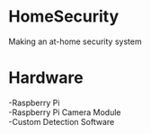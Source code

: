 # HomeSecurity
Making an at-home security system

<h1>Hardware</h1>
-Raspberry Pi <br/>
-Raspberry Pi Camera Module<br/>
-Custom Detection Software<br/>
